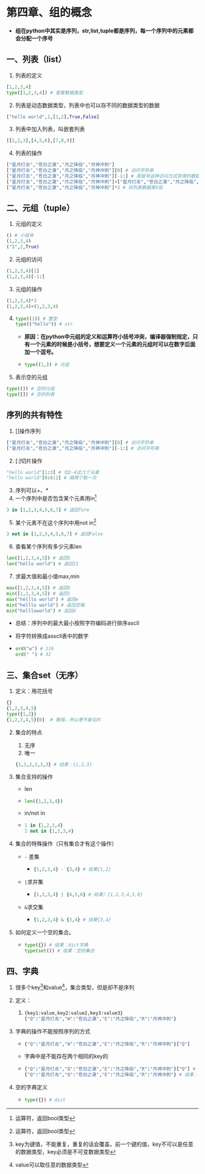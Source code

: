 # 第四章、组的概念

+ **组在python中其实是序列，str,list,tuple都是序列，每一个序列中的元素都会分配一个序号**

## 一、列表（list）

1. 列表的定义

```python
[1,2,3,4]
type([1,2,3,4]) # 查看数据类型
```

2. 列表是动态数据类型，列表中也可以存不同的数据类型的数据

```python
["hello world",1,[1,2],True,False]
```

3. 列表中加入列表，叫嵌套列表

```python
[[1,2,3],[4,5,6],[7,8,9]]
```

4. 列表的操作

```python
["星月打击","苍白之瀑","月之降临","月神冲刺"]
["星月打击","苍白之瀑","月之降临","月神冲刺"][0] # 访问字符串
["星月打击","苍白之瀑","月之降临","月神冲刺"][-1:] # 用冒号这种访问方式获得的数据依据是列表
["星月打击","苍白之瀑","月之降临","月神冲刺"]+["星月打击","苍白之瀑","月之降临","月神冲刺"] # 两个列表变成一个列表
["星月打击","苍白之瀑","月之降临","月神冲刺"]*3 # 将列表数据乘3倍
```

## 二、元组（tuple）

1. 元组的定义

```python
() # 小括号
(1,2,3,4)
("1",2,True)
```

2. 元组的访问

```python
(1,2,3,4)[1]
(1,2,3,4)[-1:]
```

3. 元组的操作

```python
(1,2,3,4)*3
(1,2,3,4)+(1,2,3,4)
```

4. ```python
   type((1)) # 整型
   type(("hello")) # str
   ```

   + **原因：在python中元组的定义和运算符小括号冲突，编译器强制规定，只有一个元素的时候是小括号，想要定义一个元素的元组时可以在数字后面加一个逗号。**

   + ```python
     type((1,)) # 元组
     ```

5. 表示空的元组

```python
type(()) # 空的元组
type([]) # 空的列表
```

## 序列的共有特性

1. []操作序列

```python
["星月打击","苍白之瀑","月之降临","月神冲刺"][0] # 访问字符串
["星月打击","苍白之瀑","月之降临","月神冲刺"][-1:] # 访问字符串
```

2. [:]切片操作

```python
"hello world"[1:3] # 切2-4这几个元素
"hello world"[0:8:2] # 隔两个取一次
```

3. 序列可以+、*
4. 一个序列中是否包含某个元素用in[^1]

```python
3 in [1,2,3,4,5,6,7] # 返回Ture
```

5. 某个元素不在这个序列中用not in[^2]

```python
3 not in [1,2,3,4,5,6,7] # 返回False
```

6. 查看某个序列有多少元素len

```python
len([1,2,3,4,5]) # 返回5
len("hello world") # 返回11
```

7. 求最大值和最小值max,min

```python
max([1,2,3,4,5]) # 返回5
min([1,2,3,4,5]) # 返回1
max("helllo world") # 返回w
min("helllo world") # 返回空格
min("hellloworld") # 返回d
```

+ 总结：序列中的最大最小按照字符编码进行排序ascll

+ 将字符转换成asscll表中的数字

+ ```python
  ord("w") # 119 
  ord(" ") # 32
  ```

## 三、集合set（无序）

1. 定义：用花括号

```python
{}
{1,2,3,4,5}
type({1,2})
{1,2,3,4,5}[0]  # 报错，所以更不能切片
```

2. 集合的特点

   1. 无序
   2. 唯一

   ```python
   {1,1,2,2,3,3} # 结果：{1,2,3}
   ```

3. 集合支持的操作

   + len

   + ```python
     len({1,2,3,4})
     ```

   + in/not in

   + ```python
     1 in {1,2,3,4}
     1 not in {1,2,3,4}
     ```

4. 集合的特殊操作（只有集合才有这个操作）

   + `-` 差集

     + ```python
       {1,2,3,4} - {3,4} # 结果{1,2}
       ```

   + `|`求并集

     + ```python
       {1,2,3,4} | {4,5,6} # 结果）{1,2,3,4,5,6}
       ```

   + `&`求交集

     + ```python
       {1,2,3,4} & {3,4} # 结果{3,4}
       ```

5. 如何定义一个空的集合。

   + ```python
     type({}) # 结果：dict字典
     type(set()) # 结果：空的集合
     ```

## 四、字典

1. 很多个key[^3]和value[^4]，集合类型，但是却不是序列

2. 定义：

   1. ```python
      {key1:value,key2:value2,key3:value3}
      {"Q":"星月打击","W":"苍白之瀑","E":"月之降临","R":"月神冲刺"}
      ```

3. 字典的操作不能按照序列的方式

   + ```python
     {"Q":"星月打击","W":"苍白之瀑","E":"月之降临","R":"月神冲刺"}["Q"]
     ```

   + 字典中是不能存在两个相同的key的

   + ```python
     {"Q":"星月打击","Q":"苍白之瀑","E":"月之降临","R":"月神冲刺"}["Q"] # 结果："苍白之瀑"
     {"Q":"星月打击","Q":"苍白之瀑","E":"月之降临","R":"月神冲刺"} # 结果：{"Q":"苍白之瀑","E":"月之降临","R":"月神冲刺"}
     ```

4. 空的字典定义

   + ```python
     type({}) # dict
     ```

[^1]:  运算符，返回bool类型
[^2]:  运算符，返回bool类型
[^3]:  key为键值，不能重复，重复的话会覆盖，前一个键的值，key不可以是任意的数据类型，key必须是不可变数据类型
[^4]:  value可以取任意的数据类型

